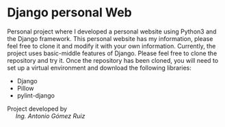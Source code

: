 # Django personal Web


Personal project where I developed a personal website using Python3 and the Django
framework. This personal website has my information, please feel free to clone it and modify
it with your own information. Currently, the project uses basic-middle features of Django. 
Please feel free to clone the repository and try it. Once the repository has been cloned, you 
will need to set up a virtual environment and download the following libraries:
 - Django
 - Pillow
 - pylint-django

Project developed by <br>
&nbsp;&nbsp;&nbsp;&nbsp;&nbsp;<i>Ing. Antonio Gómez Ruiz
